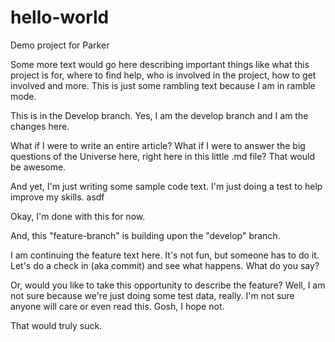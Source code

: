 # hello-world
Demo project for Parker

Some more text would go here describing important things like what this project is for, where to find help, who is involved in the project, how to get involved and more. This is just some rambling text because I am in ramble mode.

This is in the Develop branch. Yes, I am the develop branch and I am the changes here.

What if I were to write an entire article? What if I were to answer the big questions of the Universe here, right here in this little .md file? That would be awesome.

And yet, I'm just writing some sample code text. I'm just doing a test to help improve my skills. asdf

Okay, I'm done with this for now.

And, this "feature-branch" is building upon the "develop" branch.

I am continuing the feature text here. It's not fun, but someone has to do it. Let's do a check in (aka commit) and see what happens. What do you say?

Or, would you like to take this opportunity to describe the feature? Well, I am not sure because we're just doing some test data, really. I'm not sure anyone will care or even read this. Gosh, I hope not.

That would truly suck.
